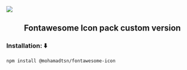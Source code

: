 <p>
<img src="https://img.fortawesome.com/349cfdf6/fontawesome-open-graph.png">
</p>
<h2 align="center">
Fontawesome Icon pack custom version
</h2>

### Installation: :arrow_down:
```bash
npm install @mohamadtsn/fontawesome-icon
```
